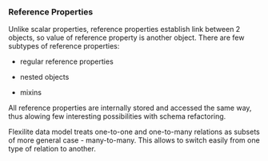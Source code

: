 ### Reference Properties

Unlike scalar properties, reference properties establish link between 2 objects, so value of reference property is another object.
There are few subtypes of reference properties:

- regular reference properties

- nested objects

- mixins

All reference properties are internally stored and accessed the same way, thus alowing few interesting possibilities with schema
refactoring.

Flexilite data model treats one-to-one and one-to-many relations 
as subsets of more general case - many-to-many. This allows to switch easily from one type
of relation to another. 
